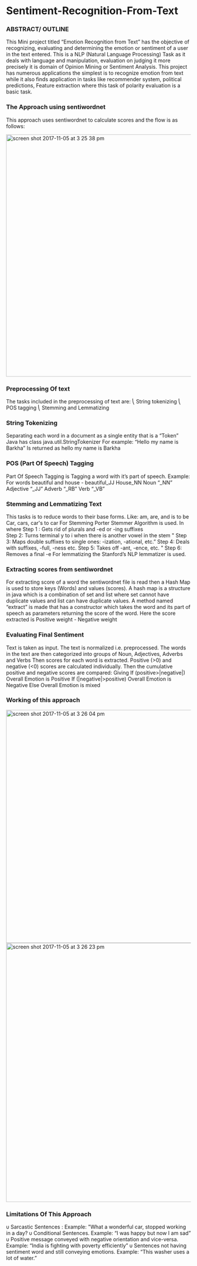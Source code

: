 # Sentiment-Recognition-From-Text

### ABSTRACT/ OUTLINE
This Mini project titled “Emotion Recognition from Text” has the objective of recognizing, evaluating and determining the emotion or sentiment of a user in the text entered. This is a NLP (Natural Language Processing) Task as it deals with language and manipulation, evaluation on judging it more precisely it is domain of Opinion Mining or Sentiment Analysis. This project has numerous applications the simplest is to recognize emotion from text while it also finds application in tasks like recommender system, political predictions, Feature extraction where this task of polarity evaluation is a basic task.  


### The Approach using sentiwordnet

This approach uses sentiwordnet to calculate scores and the flow is as follows:

<img width="660" alt="screen shot 2017-11-05 at 3 25 38 pm" src="https://user-images.githubusercontent.com/13784657/32419324-c23a3cb0-c23d-11e7-99fc-5e8655cde1ab.png">



### Preprocessing Of text

The tasks included in the preprocessing of text are:
⎝	String tokenizing
⎝	POS tagging
⎝	Stemming and Lemmatizing

### String Tokenizing 

Separating each word in a document as a single entity that is a “Token”
Java has class java.util.StringTokenizer
For example:
      “Hello my name is Barkha”
         Is returned as 
	hello 
	my
	name
	is
	Barkha

### POS (Part Of Speech) Tagging

Part Of Speech Tagging is Tagging a word with it’s part of speech.
Example:
                      For words beautiful and house -
                      beautiful_JJ
	       House_NN
    Noun “_NN”
     Adjective “_JJ”
     Adverb “_RB”
     Verb “_VB”

### Stemming and Lemmatizing Text

This tasks is to reduce words to their base forms.
 Like:         am, are, and is to be     
                  Car, cars, car's to car
For Stemming Porter Stemmer Algorithm is used. In where 
Step 1 : Gets rid of plurals and -ed or -ing suffixes  
 Step 2: Turns terminal y to i when there is another vowel in the stem " 
Step 3: Maps double suffixes to single ones: -ization, -ational, etc.” 
 Step 4: Deals with suffixes, -full, -ness etc. 
Step 5: Takes off -ant, -ence, etc. " 
 Step 6: Removes a final -e 
For lemmatizing the Stanford’s NLP lemmatizer is used.


### Extracting scores from sentiwordnet

For extracting score of a word the sentiwordnet file is read then a Hash Map is used to store keys (Words) and values (scores). A hash map is a structure in java which is a combination of set and list where set cannot have duplicate values and list can have duplicate values. A method named “extract” is made that has a constructor which takes the word and its part of speech as parameters returning the score of the word.
Here the score extracted is 
				Positive weight - Negative weight  
### Evaluating Final Sentiment

Text is taken as input.
The text is normalized i.e. preprocessed.
The words in the text are then categorized into groups of 
                         Noun, Adjectives, Adverbs and Verbs
Then scores for each word is extracted.
Positive (>0) and negative (<0) scores are calculated individually.
Then the cumulative positive and negative scores are compared:
Giving
               If (positive>|negative|) Overall Emotion is Positive
               If (|negative|>positive) Overall Emotion is Negative
	        Else Overall Emotion is mixed

### Working of this approach


<img width="635" alt="screen shot 2017-11-05 at 3 26 04 pm" src="https://user-images.githubusercontent.com/13784657/32419334-df543f80-c23d-11e7-844a-b4cf1b6d5c5d.png">
<img width="706" alt="screen shot 2017-11-05 at 3 26 23 pm" src="https://user-images.githubusercontent.com/13784657/32419335-e1cb643c-c23d-11e7-88ec-79f83215b669.png">
































### Limitations Of This Approach

υ	Sarcastic Sentences :
                            Example: "What a wonderful car, stopped working in a day? 
υ	Conditional Sentences.
                            Example: “I was happy but now I am sad”
υ	Positive message conveyed with negative orientation and vice-versa.
		Example: “India is fighting with poverty efficiently”
υ	Sentences not having sentiment word and still conveying emotions.
		Example: “This washer uses a lot of water.”
